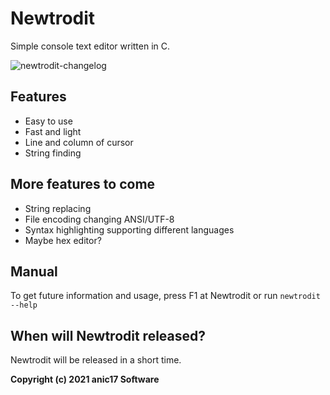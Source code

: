 # Newtrodit
Simple console text editor written in C. 

![newtrodit-changelog](https://user-images.githubusercontent.com/58483910/127036276-8e571d07-3270-45a6-a6cc-e3990c897723.png)


## Features

- Easy to use
- Fast and light
- Line and column of cursor
- String finding

## More features to come

- String replacing
- File encoding changing ANSI/UTF-8
- Syntax highlighting supporting different languages
- Maybe hex editor?

## Manual
To get future information and usage, press F1 at Newtrodit or run `newtrodit --help`

## When will Newtrodit released?

Newtrodit will be released in a short time.


**Copyright (c) 2021 anic17 Software**  
